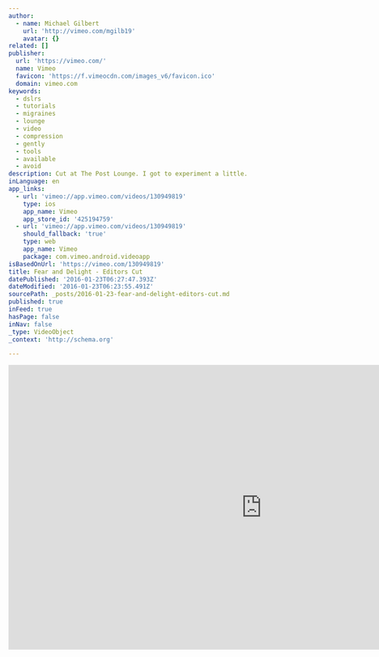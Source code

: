 ```yaml
---
author:
  - name: Michael Gilbert
    url: 'http://vimeo.com/mgilb19'
    avatar: {}
related: []
publisher:
  url: 'https://vimeo.com/'
  name: Vimeo
  favicon: 'https://f.vimeocdn.com/images_v6/favicon.ico'
  domain: vimeo.com
keywords:
  - dslrs
  - tutorials
  - migraines
  - lounge
  - video
  - compression
  - gently
  - tools
  - available
  - avoid
description: Cut at The Post Lounge. I got to experiment a little.
inLanguage: en
app_links:
  - url: 'vimeo://app.vimeo.com/videos/130949819'
    type: ios
    app_name: Vimeo
    app_store_id: '425194759'
  - url: 'vimeo://app.vimeo.com/videos/130949819'
    should_fallback: 'true'
    type: web
    app_name: Vimeo
    package: com.vimeo.android.videoapp
isBasedOnUrl: 'https://vimeo.com/130949819'
title: Fear and Delight - Editors Cut
datePublished: '2016-01-23T06:27:47.393Z'
dateModified: '2016-01-23T06:23:55.491Z'
sourcePath: _posts/2016-01-23-fear-and-delight-editors-cut.md
published: true
inFeed: true
hasPage: false
inNav: false
_type: VideoObject
_context: 'http://schema.org'

---
```

<iframe src="https://cdn.embedly.com/widgets/media.html?src=https%3A%2F%2Fplayer.vimeo.com%2Fvideo%2F130949819&amp;url=https%3A%2F%2Fvimeo.com%2F130949819&amp;image=http%3A%2F%2Fi.vimeocdn.com%2Fvideo%2F523004684_1280.jpg&amp;key=b7d04c9b404c499eba89ee7072e1c4f7&amp;type=text%2Fhtml&amp;schema=vimeo" width="1000" height="563" scrolling="no" frameborder="0" allowfullscreen="allowfullscreen" style=""></iframe>